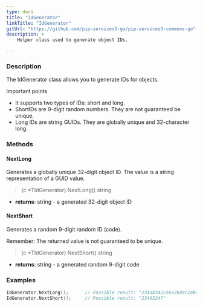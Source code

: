 ```yaml
---
type: docs
title: "IdGenerator"
linkTitle: "IdGenerator"
gitUrl: "https://github.com/pip-services3-go/pip-services3-commons-go"
description: > 
    Helper class used to generate object IDs.

---
```


### Description

The IdGenerator class allows you to generate IDs for objects. 

Important points

- It supports two types of IDs: short and long.
- ShortIDs are 9-digit random numbers. They are not guaranteed be unique.
- Long IDs are string GUIDs. They are globally unique and 32-character long.

### Methods

#### NextLong
Generates a globally unique 32-digit object ID.
The value is a string representation of a GUID value.

> (c *TIdGenerator) NextLong() string

- **returns**: string - a generated 32-digit object ID


#### NextShort
Generates a random 9-digit random ID (code).

Remember: The returned value is not guaranteed to be unique.

> (c *TIdGenerator) NextShort() string

- **returns**: string - a generated random 9-digit code

### Examples

```go
IdGenerator.NextLong();      // Possible result: "234ab342c56a2b49c2ab42bf23ff991ac"
IdGenerator.NextShort();     // Possible result: "23495247"
```
